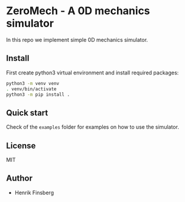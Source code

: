 # ZeroMech - A 0D mechanics simulator

In this repo we implement simple 0D mechanics simulator.

## Install
First create python3 virtual environment and install required packages:
```bash
python3 -m venv venv
. venv/bin/activate
python3 -m pip install .
```

## Quick start
Check of the `examples` folder for examples on how to use the simulator.


## License
MIT

## Author
- Henrik Finsberg
